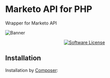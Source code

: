 Marketo API for PHP
===================

Wrapper for Marketo API

![Banner]()

<p align="center">
<a href="LICENSE"><img src="https://img.shields.io/github/license/bmenking-wng/marketo_api" alt="Software License"></img></a>
</p>

## Installation

Installation by [Composer](https://getcomposer.org/):



